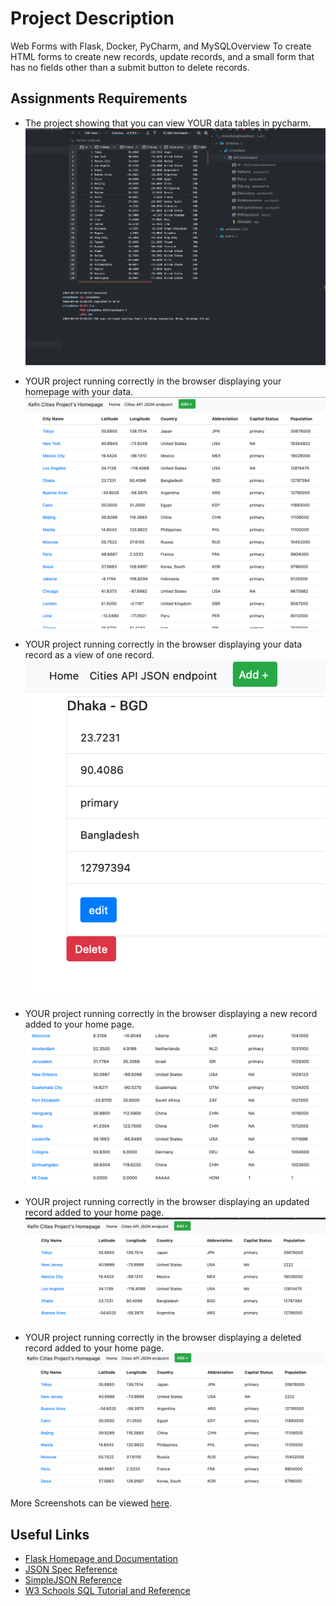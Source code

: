 # Project Description
Web Forms with Flask, Docker, PyCharm, and MySQLOverview
To create HTML forms to create new records, update records, and a small form that has no fields other than a submit button to delete records.  

## Assignments Requirements

* The project showing that you can view YOUR data tables in pycharm.
   ![Table Data on pyCharm](https://github.com/kefsaj/PythonDockerFlaskPycharm/blob/master/screenshots/Screen%20Shot%202021-04-19%20at%209.38.39%20PM.png)
* YOUR project running correctly in the browser displaying your homepage with your data.
![browser displaying the homepage](https://raw.githubusercontent.com/kefsaj/PythonDockerFlaskPycharm/master/screenshots/Screen%20Shot%202021-04-19%20at%209.38.58%20PM.png)

* YOUR project running correctly in the browser displaying your data record as a view of one record.
![browser displaying one record](https://raw.githubusercontent.com/kefsaj/PythonDockerFlaskPycharm/master/screenshots/Screen%20Shot%202021-04-19%20at%209.50.29%20PM.png)
* YOUR project running correctly in the browser displaying a new record added to your home page.
![ displaying new record](https://raw.githubusercontent.com/kefsaj/PythonDockerFlaskPycharm/master/screenshots/Screen%20Shot%202021-04-19%20at%209.40.52%20PM.png)
* YOUR project running correctly in the browser displaying an updated record added to your home page.
![ displaying new record](https://raw.githubusercontent.com/kefsaj/PythonDockerFlaskPycharm/master/screenshots/Screen%20Shot%202021-04-19%20at%209.45.26%20PM.png)
* YOUR project running correctly in the browser displaying a deleted record added to your home page.
 ![ displaying result of deleted record](https://github.com/kefsaj/PythonDockerFlaskPycharm/blob/master/screenshots/Screen%20Shot%202021-04-19%20at%209.50.39%20PM.png)

More Screenshots can be viewed [here](https://github.com/kefsaj/PythonDockerFlaskPycharm/tree/master/screenshots).
## Useful Links
* [Flask Homepage and Documentation](https://flask.palletsprojects.com/en/1.1.x/)
* [JSON Spec Reference](https://www.json.org/json-en.html)
* [SimpleJSON Reference](https://simplejson.readthedocs.io/en/latest/)
* [W3 Schools SQL Tutorial and Reference](https://www.w3schools.com/sql/)
